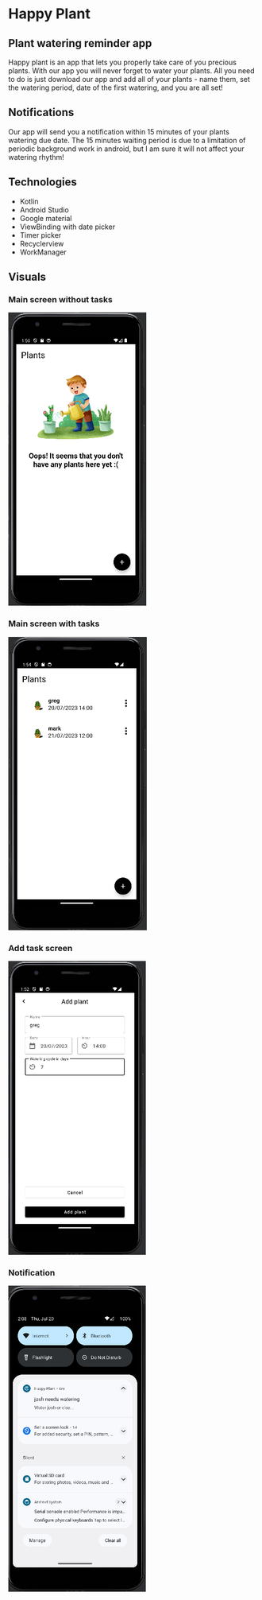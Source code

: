 # Happy Plant

## Plant watering reminder app
Happy plant is an app that lets you properly take care of you precious plants.
With our app you will never forget to water your plants.
All you need to do is just download our app and add all of your plants - 
name them, set the watering period, date of the first watering, and you are all set!

## Notifications
Our app will send you a notification within 15 minutes of your plants watering due date.
The 15 minutes waiting period is due to a limitation of periodic background work in android, but
I am sure it will not affect your watering rhythm!

## Technologies

- Kotlin
- Android Studio 
- Google material
- ViewBinding with date picker
- Timer picker
- Recyclerview
- WorkManager



## Visuals
### Main screen without tasks
![img.png](images/empty_state.png)
### Main screen with tasks
![img.png](images/main_screen_with_tasks.png)
### Add task screen
![img.png](images/add_task.png)
### Notification
![img.png](images/notification.png)

